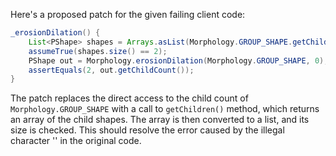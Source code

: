 Here's a proposed patch for the given failing client code:

```java
_erosionDilation() {
    List<PShape> shapes = Arrays.asList(Morphology.GROUP_SHAPE.getChildren());
    assumeTrue(shapes.size() == 2);
    PShape out = Morphology.erosionDilation(Morphology.GROUP_SHAPE, 0);
    assertEquals(2, out.getChildCount());
}
```

The patch replaces the direct access to the child count of `Morphology.GROUP_SHAPE` with a call to `getChildren()` method, which returns an array of the child shapes. The array is then converted to a list, and its size is checked. This should resolve the error caused by the illegal character '\' in the original code.